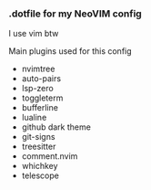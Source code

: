 ### .dotfile for my NeoVIM config 
I use vim btw 

Main plugins used for this config 
- nvimtree
- auto-pairs 
- lsp-zero
- toggleterm
- bufferline
- lualine
- github dark theme 
- git-signs 
- treesitter 
- comment.nvim 
- whichkey
- telescope 
